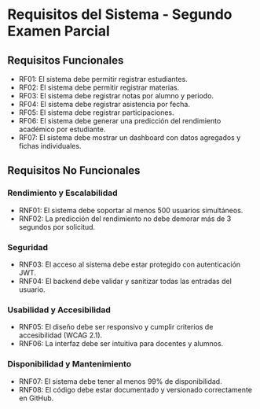 # Requisitos del Sistema - Segundo Examen Parcial

## Requisitos Funcionales

- RF01: El sistema debe permitir registrar estudiantes.
- RF02: El sistema debe permitir registrar materias.
- RF03: El sistema debe registrar notas por alumno y periodo.
- RF04: El sistema debe registrar asistencia por fecha.
- RF05: El sistema debe registrar participaciones.
- RF06: El sistema debe generar una predicción del rendimiento académico por estudiante.
- RF07: El sistema debe mostrar un dashboard con datos agregados y fichas individuales.

## Requisitos No Funcionales

### Rendimiento y Escalabilidad
- RNF01: El sistema debe soportar al menos 500 usuarios simultáneos.
- RNF02: La predicción del rendimiento no debe demorar más de 3 segundos por solicitud.

### Seguridad
- RNF03: El acceso al sistema debe estar protegido con autenticación JWT.
- RNF04: El backend debe validar y sanitizar todas las entradas del usuario.

### Usabilidad y Accesibilidad
- RNF05: El diseño debe ser responsivo y cumplir criterios de accesibilidad (WCAG 2.1).
- RNF06: La interfaz debe ser intuitiva para docentes y alumnos.

### Disponibilidad y Mantenimiento
- RNF07: El sistema debe tener al menos 99% de disponibilidad.
- RNF08: El código debe estar documentado y versionado correctamente en GitHub.
